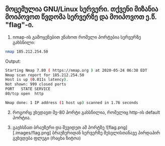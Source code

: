 ## მოცემულია GNU/Linux სერვერი. თქვენი მიზანია მოიპოვოთ წვდომა სერვერზე და მოიპოვოთ ე.წ. "flag"-ი.

1. nmap-ის გამოყენებით ვნახოთ რომელი პორტებია სერვერზე გახსნილი:
  ```bash
  nmap 185.212.254.50
  ```
  Output:
  ```bash
  Starting Nmap 7.80 ( https://nmap.org ) at 2020-05-24 06:38 EDT
  Nmap scan report for 185.212.254.50
  Host is up (0.011s latency).
  Not shown: 999 closed ports
  PORT   STATE SERVICE
  80/tcp open  http

  Nmap done: 1 IP address (1 host up) scanned in 1.76 seconds
  ```
  
2. როგორც ვხედავთ მე-80 პორტი გახსნილია, რომელიც http-ის default პორტია.

3. გავხსნათ ბრაუზერი და შევიდეთ ამ პორტზე
![flag.png][.images/flag.png]
ბრაუზერიდან სერვერზე შესვლისთანავე პირდაპირ გვხვდება ფლეგი (რაცხა ნიტოა)
